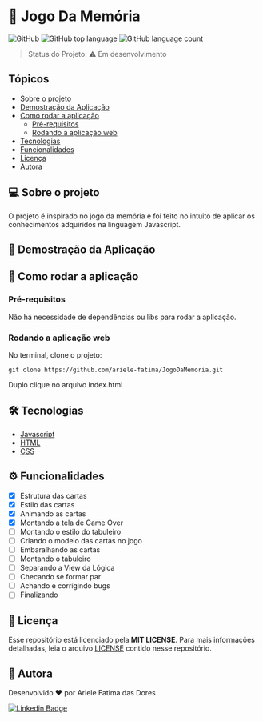 # :elephant: Jogo Da Memória
![GitHub](https://img.shields.io/github/license/ariele-fatima/JogoDaMemoria?style=plastic)
![GitHub top language](https://img.shields.io/github/languages/top/ariele-fatima/JogoDaMemoria?style=plastic)
![GitHub language count](https://img.shields.io/github/languages/count/ariele-fatima/JogoDaMemoria?style=plastic)

> Status do Projeto: :warning: Em desenvolvimento


## Tópicos 

* [Sobre o projeto](#-sobre-o-projeto)
* [Demostração da Aplicação](#-demostração-da-aplicação)
* [Como rodar a aplicação](#-como-rodar-a-aplicação)
  * [Pré-requisitos](#pré-requisitos)
  * [Rodando a aplicação web](#rodando-a-aplicação-web)
* [Tecnologias](#-tecnologias)
* [Funcionalidades](#-funcionalidades)
* [Licença](#-licença)
* [Autora](#-autora)


## 💻 Sobre o projeto

O projeto é inspirado no jogo da memória e foi feito no intuito de aplicar os conhecimentos adquiridos na linguagem Javascript.



## 🎨 Demostração da Aplicação

## 🚀 Como rodar a aplicação

### Pré-requisitos
Não há necessidade de dependências ou libs para rodar a aplicação.

### Rodando a aplicação web
No terminal, clone o projeto: 

```
git clone https://github.com/ariele-fatima/JogoDaMemoria.git
```

Duplo clique no arquivo index.html

## 🛠 Tecnologias

- [Javascript](https://developer.mozilla.org/pt-BR/docs/Web/JavaScript)
- [HTML](https://developer.mozilla.org/pt-BR/docs/Web/HTML)
- [CSS](https://developer.mozilla.org/pt-BR/docs/Web/CSS)

## ⚙ Funcionalidades

- [x]  Estrutura das cartas
- [x]  Estilo das cartas
- [x]  Animando as cartas
- [x]  Montando a tela de Game Over
- [ ]  Montando o estilo do tabuleiro
- [ ]  Criando o modelo das cartas no jogo
- [ ]  Embaralhando as cartas
- [ ]  Montando o tabuleiro
- [ ]  Separando a View da Lógica
- [ ]  Checando se formar par
- [ ]  Achando e corrigindo bugs
- [ ]  Finalizando

## 📝 Licença

Esse repositório está licenciado pela **MIT LICENSE**. Para mais informações detalhadas, leia o arquivo [LICENSE](./LICENSE) contido nesse repositório.

## 🦸 Autora

Desenvolvido ❤️ por Ariele Fatima das Dores

[![Linkedin Badge](https://img.shields.io/badge/-Ariele-blue?style=flat-square&logo=Linkedin&logoColor=white&link=https://www.linkedin.com/in/ariele-fatima-057579191/)](https://www.linkedin.com/in/ariele-fatima-057579191/) 
